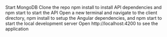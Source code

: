 Start MongoDB
Clone the repo
npm install to install API dependencies and npm start to start the API
Open a new terminal and navigate to the client directory, npm install to setup the Angular dependencies, and npm start to start the local development server
Open http://localhost:4200 to see the application
